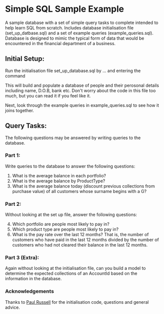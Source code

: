 # Simple SQL Sample Example

A sample database with a set of simple query tasks to complete intended to help learn SQL from scratch. Includes database initialisation file (set_up_datbase.sql) and a set of example queries (example_queries.sql). Database is designed to mimic the typical form of data that would be encountered in the financial department of a business.


## Initial Setup:

Run the initialisation file set_up_database.sql by ... and entering the command
>>
This will build and populate a database of people and their perosonal details including name, D.O.B, bank etc.
Don't worry about the code in this file too much, but you can read it if you feel like it.

Next, look through the example queries in example_queries.sql to see how it joins together.


## Query Tasks:

The following questions may be answered by writing queries to the database.

### Part 1:
Write queries to the database to answer the following questions:
1. What is the average balance in each portfolio?
2. What is the average balance by ProductType?
3. What is the average balance today (discount previous collections from purchase value) of all customers whose surname begins with a G?

### Part 2:
Without looking at the set up file, answer the following questions:

4. Which portfolio are people most likely to pay in?
5. Which product type are people most likely to pay in?
6. What is the pay rate over the last 12 months? That is, the number of customers who have paid in the last 12 months divided by the number of customers who had not cleared their balance in the last 12 months.

### Part 3 (Extra):
Again without looking at the initialisation file, can you build a model to determine the expected collections of an AccountId based on the information in the database.


### Acknowledgements
Thanks to [Paul Russell](https://github.com/pt-russell "Paul Russell Github") for the initialisation code, questions and general advice.
